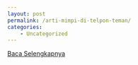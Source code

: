 ```yaml
---
layout: post
permalink: /arti-mimpi-di-telpon-teman/
categories:
    - Uncategorized
---
```


[Baca Selengkapnya](/06)